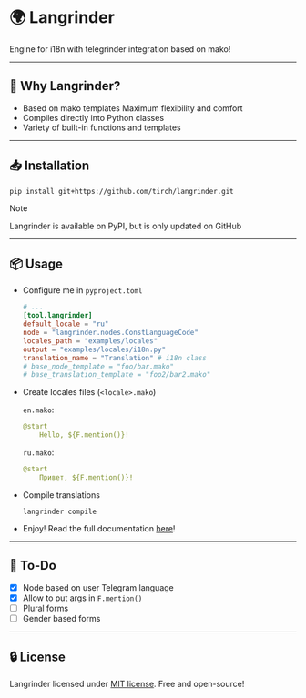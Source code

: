 # 🌍 Langrinder
Engine for i18n with telegrinder integration based on mako!

---

## 🤔 Why Langrinder?
- Based on mako templates
    Maximum flexibility and comfort
- Compiles directly into Python classes
- Variety of built-in functions and templates

---

## 📥 Installation
```shell
pip install git+https://github.com/tirch/langrinder.git
```
> [!NOTE]
> Langrinder is available on PyPI, but is only updated on GitHub 

---

## 📦 Usage
- Configure me in `pyproject.toml`
    ```toml
    # ...
    [tool.langrinder]
    default_locale = "ru"
    node = "langrinder.nodes.ConstLanguageCode"
    locales_path = "examples/locales"
    output = "examples/locales/i18n.py"
    translation_name = "Translation" # i18n class
    # base_node_template = "foo/bar.mako"
    # base_translation_template = "foo2/bar2.mako"
    ```
- Create locales files (`<locale>.mako`)

    `en.mako`:
    ```yaml
    @start
        Hello, ${F.mention()}!
    ```
    `ru.mako`:
    ```yaml
    @start
        Привет, ${F.mention()}!
    ```
- Compile translations
    ```shell
    langrinder compile
    ```
- Enjoy! Read the full documentation [here](./docs/index.md)!

---

## 🧪 To-Do
- [x] Node based on user Telegram language
- [x] Allow to put args in `F.mention()`
- [ ] Plural forms
- [ ] Gender based forms

---

## 🔒 License
Langrinder licensed under [MIT license](LICENSE). Free and open-source!